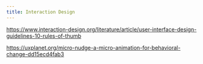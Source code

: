 ```yaml
---
title: Interaction Design
---
```


https://www.interaction-design.org/literature/article/user-interface-design-guidelines-10-rules-of-thumb

https://uxplanet.org/micro-nudge-a-micro-animation-for-behavioral-change-dd15ecd4fab3
